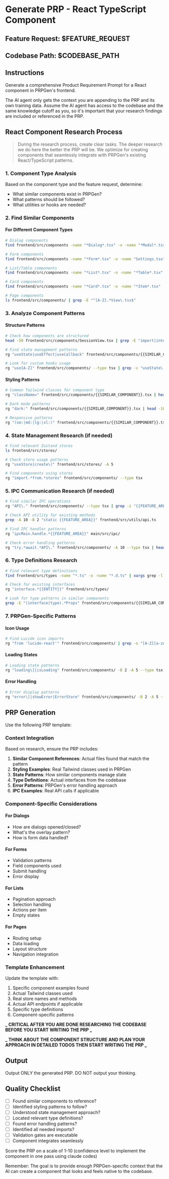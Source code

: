 # Generate PRP - React TypeScript Component

## Feature Request: $FEATURE_REQUEST

## Codebase Path: $CODEBASE_PATH

## Instructions

Generate a comprehensive Product Requirement Prompt for a React component in PRPGen's frontend.

The AI agent only gets the context you are appending to the PRP and its own training data. Assume the AI agent has access to the codebase and the same knowledge cutoff as you, so it's important that your research findings are included or referenced in the PRP.

## React Component Research Process

> During the research process, create clear tasks. The deeper research we do here the better the PRP will be. We optimize for creating components that seamlessly integrate with PRPGen's existing React/TypeScript patterns.

### 1. Component Type Analysis
Based on the component type and the feature request, determine:
- What similar components exist in PRPGen?
- What patterns should be followed?
- What utilities or hooks are needed?

### 2. Find Similar Components

#### For Different Component Types
```bash
# Dialog components
find frontend/src/components -name "*Dialog*.tsx" -o -name "*Modal*.tsx"

# Form components  
find frontend/src/components -name "*Form*.tsx" -o -name "Settings.tsx"

# List/Table components
find frontend/src/components -name "*List*.tsx" -o -name "*Table*.tsx" -o -name "*View*.tsx"

# Card components
find frontend/src/components -name "*Card*.tsx" -o -name "*Item*.tsx"

# Page components
ls frontend/src/components/ | grep -E "^[A-Z].*View\.tsx$"
```

### 3. Analyze Component Patterns

#### Structure Patterns
```bash
# Check how components are structured
head -50 frontend/src/components/SessionView.tsx | grep -E "import|interface|export"

# Find state management patterns
rg "useState|useEffect|useCallback" frontend/src/components/{{SIMILAR_COMPONENT}}.tsx

# Look for custom hooks usage
rg "use[A-Z]" frontend/src/components/ --type tsx | grep -v "useState\|useEffect" | head -20
```

#### Styling Patterns  
```bash
# Common Tailwind classes for component type
rg "className=" frontend/src/components/{{SIMILAR_COMPONENT}}.tsx | head -10

# Dark mode patterns
rg "dark:" frontend/src/components/{{SIMILAR_COMPONENT}}.tsx | head -10

# Responsive patterns
rg "(sm:|md:|lg:|xl:)" frontend/src/components/{{SIMILAR_COMPONENT}}.tsx
```

### 4. State Management Research (if needed)
```bash
# Find relevant Zustand stores
ls frontend/src/stores/

# Check store usage patterns
rg "useStore|create\(" frontend/src/stores/ -A 5

# Find components using stores
rg "import.*from.*stores" frontend/src/components/ --type tsx
```

### 5. IPC Communication Research (if needed)
```bash
# Find similar IPC operations
rg "API\." frontend/src/components/ --type tsx | grep -i "{{FEATURE_AREA}}"

# Check API utility for existing methods
grep -A 10 -B 2 "static {{FEATURE_AREA}}" frontend/src/utils/api.ts

# Find IPC handler patterns
rg "ipcMain.handle.*{{FEATURE_AREA}}" main/src/ipc/

# Check error handling patterns
rg "try.*await.*API\." frontend/src/components/ -A 10 --type tsx | head -30
```

### 6. Type Definitions Research
```bash
# Find relevant type definitions
find frontend/src/types -name "*.ts" -o -name "*.d.ts" | xargs grep -l "{{FEATURE_AREA}}"

# Check for existing interfaces
rg "interface.*{{ENTITY}}" frontend/src/types/

# Look for type patterns in similar components
grep -E "(interface|type).*Props" frontend/src/components/{{SIMILAR_COMPONENT}}.tsx
```

### 7. PRPGen-Specific Patterns

#### Icon Usage
```bash
# Find Lucide icon imports
rg "from 'lucide-react'" frontend/src/components/ | grep -o "[A-Z][a-zA-Z]*" | sort | uniq | head -20
```

#### Loading States
```bash
# Loading state patterns
rg "loading\]|isLoading" frontend/src/components/ -B 2 -A 5 --type tsx | head -20
```

#### Error Handling
```bash
# Error display patterns
rg "error\]|showError|ErrorStore" frontend/src/components/ -B 2 -A 5 --type tsx
```

## PRP Generation

Use the following PRP template:

<template>

# React Component: {{COMPONENT_NAME}}

## Goal
Create a {{COMPONENT_TYPE}} component called {{COMPONENT_NAME}} that {{FEATURE_REQUEST}}

## Why
{{ADDITIONAL_CONTEXT}}
- Enhance PRPGen's UI with reusable components
- Follow established React patterns in the codebase
- Maintain consistency with existing components

## What
Implement a React component with TypeScript that:
- Follows PRPGen's component patterns and styling
- Uses Tailwind CSS for styling
- Includes proper TypeScript types
{{#USE_STATE_MANAGEMENT}}- Integrates with Zustand stores for state management{{/USE_STATE_MANAGEMENT}}
{{#USE_IPC}}- Communicates with the main process via IPC{{/USE_IPC}}
- Handles loading and error states appropriately

### Success Criteria
- [ ] Component renders without errors
- [ ] TypeScript compilation passes
- [ ] Component follows PRPGen's UI patterns
- [ ] Proper error handling implemented
{{#USE_STATE_MANAGEMENT}}- [ ] State management working correctly{{/USE_STATE_MANAGEMENT}}
{{#USE_IPC}}- [ ] IPC communication functioning{{/USE_IPC}}
- [ ] Component is responsive and accessible

## All Needed Context

### Documentation & References
```yaml
# PRPGen patterns
- file: CLAUDE.md
  why: Component patterns and guidelines
  
- file: frontend/src/components/SessionView.tsx
  why: Example of complex component with state and IPC

{{#eq COMPONENT_TYPE "dialog"}}
- file: frontend/src/components/CreateSessionDialog.tsx
  why: Dialog pattern with form handling
{{/eq}}

{{#eq COMPONENT_TYPE "form"}}
- file: frontend/src/components/Settings.tsx
  why: Form component with validation patterns
{{/eq}}

{{#eq COMPONENT_TYPE "list"}}
- file: frontend/src/components/DraggableProjectTreeView.tsx  
  why: List component with selection and actions
{{/eq}}

# Styling
- file: frontend/src/index.css
  why: Global styles and Tailwind setup

# Types
- file: frontend/src/types/
  why: TypeScript interfaces and types

# Component-specific files (from research)
- file: [similar component found]
  why: [pattern to follow]
```

### Component Structure Pattern
```typescript
// Standard imports
import { useState, useEffect } from 'react';
{{#USE_STATE_MANAGEMENT}}import { useStore } from '../stores/store';{{/USE_STATE_MANAGEMENT}}
{{#USE_IPC}}import { API } from '../utils/api';{{/USE_IPC}}
import { Icon } from 'lucide-react'; // Use specific icon

// Types
interface {{COMPONENT_NAME}}Props {
  // Define props
}

// Component
export function {{COMPONENT_NAME}}({ ...props }: {{COMPONENT_NAME}}Props) {
  // State
  const [loading, setLoading] = useState(false);
  const [error, setError] = useState<string | null>(null);
  
  {{#USE_STATE_MANAGEMENT}}
  // Zustand store
  const { data, actions } = useStore();
  {{/USE_STATE_MANAGEMENT}}
  
  // Effects
  useEffect(() => {
    // Initial load or subscriptions
  }, []);
  
  // Handlers
  const handleAction = async () => {
    try {
      setLoading(true);
      {{#USE_IPC}}
      const result = await API.category.method();
      {{/USE_IPC}}
      // Handle success
    } catch (error) {
      setError(error.message);
    } finally {
      setLoading(false);
    }
  };
  
  // Render
  return (
    <div className="tailwind-classes">
      {/* Component content */}
    </div>
  );
}
```

### PRPGen Component Patterns

#### Styling
- Use Tailwind CSS classes exclusively
- Dark mode: `dark:` prefix for dark variants
- Common patterns:
  - Cards: `bg-white dark:bg-gray-800 rounded-lg shadow-lg`
  - Buttons: `px-4 py-2 bg-blue-600 text-white rounded-md hover:bg-blue-700`
  - Text: `text-gray-900 dark:text-white`

#### State Management
{{#USE_STATE_MANAGEMENT}}
- Create a Zustand store slice if needed
- Use targeted updates, not full refreshes
- Example store usage:
```typescript
const { sessions, activeSession } = useSessionStore();
const { updateSession } = useSessionStore();
```
{{/USE_STATE_MANAGEMENT}}

#### Error Handling  
- Always show user-friendly error messages
- Use the error store for global errors:
```typescript
import { useErrorStore } from '../stores/errorStore';
const { showError } = useErrorStore();
```

{{#USE_IPC}}
#### IPC Communication
- Always check `isElectron()` before IPC calls
- Handle loading states during IPC operations
- Pattern:
```typescript
if (!isElectron()) {
  setError('This feature requires Electron');
  return;
}

try {
  const result = await API.namespace.method(params);
  if (result.success) {
    // Handle success
  } else {
    throw new Error(result.error);
  }
} catch (error) {
  showError({ title: 'Operation Failed', error: error.message });
}
```
{{/USE_IPC}}

## Implementation Blueprint

### Task 1: Create Component File
```yaml
CREATE: frontend/src/components/{{COMPONENT_NAME}}.tsx
PATTERN: Mirror structure from similar component
LOCATION: Organize in appropriate subdirectory if needed
```

### Task 2: Define Types
```yaml  
TYPES:
  - Props interface
  - Any data interfaces
  - Event handler types
LOCATION: In component file or frontend/src/types/
```

{{#USE_STATE_MANAGEMENT}}
### Task 3: Setup State Management
```yaml
STORE:
  - Create/update relevant store
  - Add actions and state
LOCATION: frontend/src/stores/
```
{{/USE_STATE_MANAGEMENT}}

{{#USE_IPC}}
### Task 4: Add IPC Handlers
```yaml
BACKEND:
  - Add handler in main/src/ipc/
  - Update types in electron.d.ts
  - Add to API utility
```
{{/USE_IPC}}

### Task 5: Implement Component Logic
```yaml
IMPLEMENT:
  - State management
  - Event handlers  
  - Effects and subscriptions
  - Error handling
```

### Task 6: Style Component
```yaml
STYLING:
  - Apply Tailwind classes
  - Ensure dark mode support
  - Test responsive behavior
```

### Task 7: Add to Parent Component
```yaml
INTEGRATION:
  - Import in parent component
  - Add to appropriate location
  - Pass required props
  - Handle events
```

## Validation Loop

### Level 1: TypeScript
```bash
# Check types
pnpm typecheck

# If errors, fix type issues
```

### Level 2: Linting
```bash
# Run ESLint
pnpm lint

# Auto-fix issues
pnpm lint --fix
```

### Level 3: Build Test
```bash
# Ensure component builds
pnpm build:frontend
```

### Level 4: Manual Testing
```bash
# Start dev server
pnpm electron-dev

# Test scenarios:
1. Component renders correctly
2. All interactions work
3. Error states display properly
4. Dark mode looks correct
{{#USE_IPC}}5. IPC operations complete successfully{{/USE_IPC}}
{{#USE_STATE_MANAGEMENT}}6. State updates work correctly{{/USE_STATE_MANAGEMENT}}
```

### Level 5: Production Build
```bash
# Full build test
pnpm build

# Test in production mode
pnpm start
```

## Common Component Patterns

### Loading States
```typescript
if (loading) {
  return (
    <div className="flex items-center justify-center p-4">
      <div className="animate-spin rounded-full h-8 w-8 border-b-2 border-blue-600"></div>
    </div>
  );
}
```

### Error States
```typescript
if (error) {
  return (
    <div className="bg-red-50 dark:bg-red-900/20 border border-red-200 dark:border-red-800 rounded-md p-4">
      <p className="text-red-600 dark:text-red-400">{error}</p>
    </div>
  );
}
```

### Empty States
```typescript
if (!data || data.length === 0) {
  return (
    <div className="text-center py-8 text-gray-500 dark:text-gray-400">
      <Icon className="w-12 h-12 mx-auto mb-3 opacity-50" />
      <p>No items found</p>
    </div>
  );
}
```

## Final Validation Checklist
- [ ] Component follows PRPGen's patterns
- [ ] TypeScript types are complete and accurate
- [ ] No ESLint warnings or errors
- [ ] Component is responsive (mobile to desktop)
- [ ] Dark mode styling is implemented
- [ ] Error handling is user-friendly
- [ ] Loading states are shown during async operations
{{#USE_IPC}}- [ ] IPC communication works reliably{{/USE_IPC}}
{{#USE_STATE_MANAGEMENT}}- [ ] State management is efficient{{/USE_STATE_MANAGEMENT}}
- [ ] Component is accessible (keyboard navigation, ARIA labels)

</template>

### Context Integration

Based on research, ensure the PRP includes:

1. **Similar Component References**: Actual files found that match the pattern
2. **Styling Examples**: Real Tailwind classes used in PRPGen
3. **State Patterns**: How similar components manage state
4. **Type Definitions**: Actual interfaces from the codebase
5. **Error Patterns**: PRPGen's error handling approach
6. **IPC Examples**: Real API calls if applicable

### Component-Specific Considerations

#### For Dialogs
- How are dialogs opened/closed?
- What's the overlay pattern?
- How is form data handled?

#### For Forms
- Validation patterns
- Field components used
- Submit handling
- Error display

#### For Lists
- Pagination approach
- Selection handling
- Actions per item
- Empty states

#### For Pages
- Routing setup
- Data loading  
- Layout structure
- Navigation integration

### Template Enhancement

Update the template with:
1. Specific component examples found
2. Actual Tailwind classes used  
3. Real store names and methods
4. Actual API endpoints if applicable
5. Specific type definitions
6. Component-specific patterns

**_ CRITICAL AFTER YOU ARE DONE RESEARCHING THE CODEBASE BEFORE YOU START WRITING THE PRP _**

**_ THINK ABOUT THE COMPONENT STRUCTURE AND PLAN YOUR APPROACH IN DETAILED TODOS THEN START WRITING THE PRP _**

## Output

Output ONLY the generated PRP. DO NOT output your thinking.

## Quality Checklist

- [ ] Found similar components to reference?
- [ ] Identified styling patterns to follow?
- [ ] Understood state management approach?
- [ ] Located relevant type definitions?
- [ ] Found error handling patterns?
- [ ] Identified all needed imports?
- [ ] Validation gates are executable
- [ ] Component integrates seamlessly

Score the PRP on a scale of 1-10 (confidence level to implement the component in one pass using claude codes)

Remember: The goal is to provide enough PRPGen-specific context that the AI can create a component that looks and feels native to the codebase.